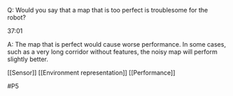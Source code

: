Q: Would you say that a map that is too perfect is troublesome for the robot?

37:01

A: The map that is perfect would cause worse performance. In some cases, such as a very long corridor without features, the noisy map will perform slightly better.

[[Sensor]]
[[Environment representation]]
[[Performance]]

#P5 
